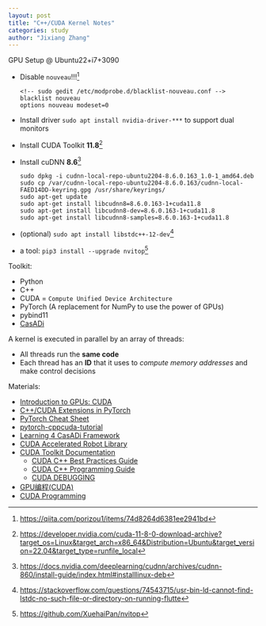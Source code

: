 ```yaml
---
layout: post
title: "C++/CUDA Kernel Notes"
categories: study
author: "Jixiang Zhang"
---
```


GPU Setup @ Ubuntu22+i7+3090

* Disable `nouveau`!!![^1]

  ```text
  <!-- sudo gedit /etc/modprobe.d/blacklist-nouveau.conf -->
  blacklist nouveau
  options nouveau modeset=0
  ```

* Install driver `sudo apt install nvidia-driver-***` to support dual monitors
* Install CUDA Toolkit **11.8**[^2]
* Install cuDNN **8.6**[^5]

  ```text
  sudo dpkg -i cudnn-local-repo-ubuntu2204-8.6.0.163_1.0-1_amd64.deb
  sudo cp /var/cudnn-local-repo-ubuntu2204-8.6.0.163/cudnn-local-FAED14DD-keyring.gpg /usr/share/keyrings/
  sudo apt-get update
  sudo apt-get install libcudnn8=8.6.0.163-1+cuda11.8
  sudo apt-get install libcudnn8-dev=8.6.0.163-1+cuda11.8
  sudo apt-get install libcudnn8-samples=8.6.0.163-1+cuda11.8
  ```

* (optional) `sudo apt install libstdc++-12-dev`[^3]
* a tool: `pip3 install --upgrade nvitop`[^4]

Toolkit:

* Python
* C++
* CUDA = `Compute Unified Device Architecture`
* PyTorch (A replacement for NumPy to use the power of GPUs)
* pybind11
* [CasADi](https://web.casadi.org/docs)

A kernel is executed in parallel by an array of threads:

* All threads run the **same code**
* Each thread has an **ID** that it uses to *compute memory addresses* and make control decisions

Materials:

* [Introduction to GPUs: CUDA](https://nyu-cds.github.io/python-gpu/02-cuda)
* [C++/CUDA Extensions in PyTorch](https://github.com/pytorch/extension-cpp)
* [PyTorch Cheat Sheet](https://pytorch.org/tutorials/beginner/ptcheat.html)
* [pytorch-cppcuda-tutorial](https://github.com/kwea123/pytorch-cppcuda-tutorial)
* [Learning 4 CasADi Framework](https://github.com/Tim-Salzmann/l4casadi)
* [CUDA Accelerated Robot Library](https://github.com/NVlabs/curobo)
* [CUDA Toolkit Documentation](https://docs.nvidia.com/cuda/#)
  * [CUDA C++ Best Practices Guide](https://docs.nvidia.com/cuda/cuda-c-best-practices-guide/index.html)
  * [CUDA C++ Programming Guide](https://docs.nvidia.com/cuda/cuda-c-programming-guide/index.html)
  * [CUDA DEBUGGING](https://leimao.github.io/downloads/blog/2022-05-25-Proper-CUDA-Error-Checking/cuda_training_series_cuda_debugging.pdf)
* [GPU编程(CUDA)](https://face2ai.com/program-blog/)
* [CUDA Programming](https://reference.wolfram.com/language/CUDALink/tutorial/Programming.html.zh)

[^1]: <https://qiita.com/porizou1/items/74d8264d6381ee2941bd>
[^2]: <https://developer.nvidia.com/cuda-11-8-0-download-archive?target_os=Linux&target_arch=x86_64&Distribution=Ubuntu&target_version=22.04&target_type=runfile_local>
[^3]: <https://stackoverflow.com/questions/74543715/usr-bin-ld-cannot-find-lstdc-no-such-file-or-directory-on-running-flutte>
[^4]: <https://github.com/XuehaiPan/nvitop>
[^5]: <https://docs.nvidia.com/deeplearning/cudnn/archives/cudnn-860/install-guide/index.html#installlinux-deb>
